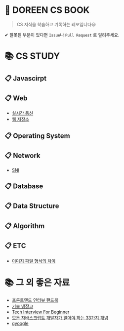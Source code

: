 # 👧 DOREEN CS BOOK

> CS 지식을 학습하고 기록하는 레포입니다😃

✔ 잘못된 부분이 있다면 `Issue`나 `Pull Request` 로 알려주세요.

# 📚 CS STUDY

## 📋 Javascirpt

## 📋 Web

- [실시간 통신](https://github.com/do02reen24/TIL/blob/master/Web/real-time.md)
- [웹 저장소](https://github.com/do02reen24/TIL/blob/master/Web/web-storage.md)

## 📋 Operating System

## 📋 Network

- [SNI](https://github.com/do02reen24/TIL/blob/master/Network/SNI.md)

## 📋 Database

## 📋 Data Structure

## 📋 Algorithm

## 📋 ETC

- [이미지 파일 형식의 차이](https://github.com/do02reen24/TIL/blob/master/ETC/image.md)

# 📚 그 외 좋은 자료

- [프론트엔드 인터뷰 핸드북](https://github.com/yangshun/front-end-interview-handbook/blob/master/contents/kr/README.md)
- [기술 냉장고](https://github.com/GimunLee/tech-refrigerator)
- [Tech Interview For Beginner](https://github.com/JaeYeopHan/Interview_Question_for_Beginner)
- [모든 자바스크립트 개발자가 알아야 하는 33가지 개념](https://github.com/yjs03057/33-js-concepts)
- [gyoogle](https://gyoogle.dev/)
